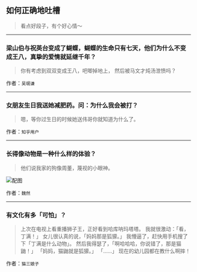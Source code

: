 ## 如何正确地吐槽

> 看点好段子，有个好心情～


 
---

### 梁山伯与祝英台变成了蝴蝶，蝴蝶的生命只有七天，他们为什么不变成王八，真挚的爱情就延继千年？

> 你有考虑到双双变成王八，吧唧掉地上，
> 然后被马文才炖汤泄愤吗？


作者：`吴珉谦`

---

### 女朋友生日我送她减肥药。问：为什么我会被打？

> 嗯，等你过生日的时候她送伟哥你就知道为什么了。


作者：`知乎用户`

---

### 长得像动物是一种什么样的体验？

> 他们说我家的狗像周董，蔑视的小眼神。



![配图](http://pic2.zhimg.com/70/3f97807f19891137bc2436e5dd57bfc9_b.jpg)


作者：`魏然`

---

### 有文化有多「可怕」？

> 上次在电视上看重播狮子王，正好看到哈库呐玛塔塔。
> 我就很激动：「看，丁满！」
> 女儿很认真的说，「妈妈那是狐獴。」
> 我懵逼了，赶快用手机搜了下「丁满是什么动物」。
> 然后我得瑟了，「啊哈哈哈，你说错了，那是猫鼬！」
> 「妈妈，猫鼬就是狐獴。」
> 「……」
> 现在的幼儿园都在教什么啊摔！


作者：`猫三娘子`